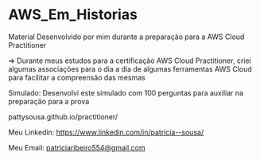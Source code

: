 # AWS_Em_Historias
Material Desenvolvido por mim durante a preparação para a AWS Cloud Practitioner


=> Durante meus estudos para a certificação AWS Cloud Practitioner, criei algumas associações para o dia a dia de algumas ferramentas AWS Cloud para facilitar a compreensão das mesmas 

   Simulado: 
   Desenvolvi este simulado com 100 perguntas para auxiliar na preparação para a prova
   
   pattysousa.github.io/practitioner/

   Meu Linkedin: 
   https://www.linkedin.com/in/patricia--sousa/

   Meu Email: 
   patriciaribeiro554@gmail.com
